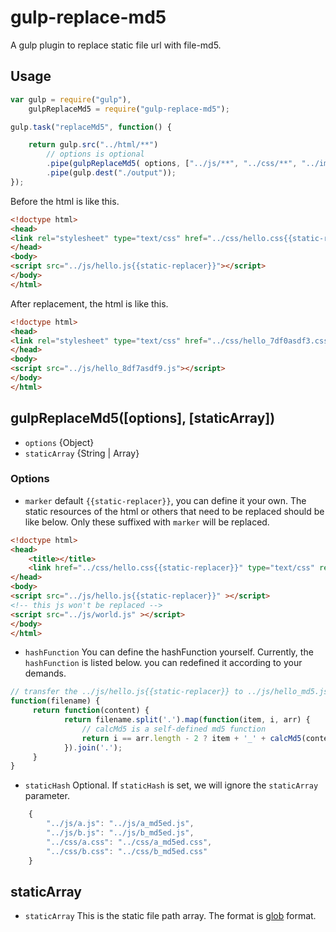 # gulp-replace-md5
A gulp plugin to replace static file url with file-md5.

## Usage

```javascript
var gulp = require("gulp"),
    gulpReplaceMd5 = require("gulp-replace-md5");

gulp.task("replaceMd5", function() {

    return gulp.src("../html/**")
        // options is optional
        .pipe(gulpReplaceMd5( options, ["../js/**", "../css/**", "../img/**"]) )
        .pipe(gulp.dest("./output"));
});
```

Before the html is like this.
```html
<!doctype html>
<head>
<link rel="stylesheet" type="text/css" href="../css/hello.css{{static-replacer}}" />
</head>
<body>
<script src="../js/hello.js{{static-replacer}}"></script>
</body>
</html>
```
After replacement, the html is like this.
```html
<!doctype html>
<head>
<link rel="stylesheet" type="text/css" href="../css/hello_7df0asdf3.css" />
</head>
<body>
<script src="../js/hello_8df7asdf9.js"></script>
</body>
</html>
```

## gulpReplaceMd5([options], [staticArray])

* `options` {Object}
* `staticArray` {String | Array}

### Options

* `marker` default `{{static-replacer}}`, you can define it your own. The static resources of the html or others that
need to be replaced should be like below. Only these suffixed with `marker` will be replaced.
```html
<!doctype html>
<head>
    <title></title>
    <link href="../css/hello.css{{static-replacer}}" type="text/css" rel="stylesheet"/>
</head>
<body>
<script src="../js/hello.js{{static-replacer}}" ></script>
<!-- this js won't be replaced -->
<script src="../js/world.js" ></script>
</body>
</html>
```
* `hashFunction` You can define the hashFunction yourself. Currently, the `hashFunction` is listed below.
you can redefined it according to your demands.
```javascript
// transfer the ../js/hello.js{{static-replacer}} to ../js/hello_md5.js
function(filename) {
     return function(content) {
            return filename.split('.').map(function(item, i, arr) {
                // calcMd5 is a self-defined md5 function
                return i == arr.length - 2 ? item + '_' + calcMd5(content) : item;
            }).join('.');
     }
}
```

* `staticHash` Optional. If `staticHash` is set, we will ignore the `staticArray` parameter.
```javascript
    {
        "../js/a.js": "../js/a_md5ed.js",
        "../js/b.js": "../js/b_md5ed.js",
        "../css/a.css": "../css/a_md5ed.css",
        "../css/b.css": "../css/b_md5ed.css"
    }
```

## staticArray

* `staticArray` This is the static file path array. The format is [glob](https://github.com/isaacs/node-glob) format.

